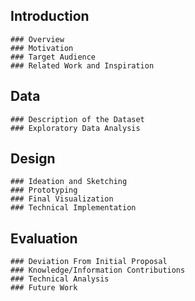 ## Introduction
    ### Overview
    ### Motivation
    ### Target Audience
    ### Related Work and Inspiration
## Data
    ### Description of the Dataset
    ### Exploratory Data Analysis
## Design
    ### Ideation and Sketching
    ### Prototyping
    ### Final Visualization
    ### Technical Implementation
## Evaluation
    ### Deviation From Initial Proposal
    ### Knowledge/Information Contributions
    ### Technical Analysis
    ### Future Work